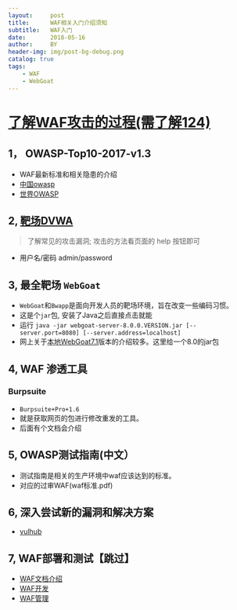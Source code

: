 ```yaml
---
layout:     post
title:      WAF相关入门介绍须知
subtitle:   WAF入门
date:       2018-05-16
author:     BY
header-img: img/post-bg-debug.png
catalog: true
tags:
    - WAF
    - WebGoat
---
```


# [了解WAF攻击的过程(需了解124)](http://192.168.0.188/actanble/waf-phaser1/blob/master/workstat/work-env/waf_cook.md)

## 1， OWASP-Top10-2017-v1.3 
- WAF最新标准和相关隐患的介绍
- [中国owasp](http://www.owasp.org.cn/owasp-project)
- [世界OWASP](https://www.owasp.org/index.php/Main_Page)

## 2,  [靶场DVWA](http://172.10.1.129:9070/login.php)
> 了解常见的攻击漏洞; 攻击的方法看页面的 help 按钮即可
- 用户名/密码 admin/password

## 3, 最全靶场 `WebGoat` 
- `WebGoat`和`Bwapp`是面向开发人员的靶场环境，旨在改变一些编码习惯。
- 这是个`jar`包, 安装了Java之后直接点击就能
- 运行 `java -jar webgoat-server-8.0.0.VERSION.jar [--server.port=8080] [--server.address=localhost]`
- 网上关于[本地WebGoat7.1](http://172.10.1.127:8080/WebGoat/)版本的介绍较多。这里给一个8.0的jar包

## 4, WAF 渗透工具
### Burpsuite
- `Burpsuite+Pro+1.6`
- 就是获取网页的包进行修改重发的工具。
- 后面有个文档会介绍

## 5, OWASP测试指南(中文）
- 测试指南是相关的生产环境中waf应该达到的标准。
- 对应的过审WAF(waf标准.pdf)

## 6, 深入尝试新的漏洞和解决方案
- [vulhub](https://github.com/vulhub/vulhub)

## 7, WAF部署和测试【跳过】
- [WAF文档介绍](http://192.168.0.188/actanble/waf-doc/tree/master)
- [WAF开发](http://192.168.0.188/actanble/waf-phaser1/tree/master)
- [WAF管理](http://172.10.1.127:5721/waf/webmg/)